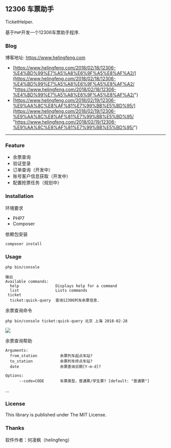 ## 12306 车票助手

TicketHelper.

基于`PHP`开发一个12306车票助手程序.


### Blog

博客地址: https://www.helingfeng.com

- [https://www.helingfeng.com/2018/02/18/12306-%E4%BD%99%E7%A5%A8%E6%9F%A5%E8%AF%A2/](https://www.helingfeng.com/2018/02/18/12306-%E4%BD%99%E7%A5%A8%E6%9F%A5%E8%AF%A2/ "https://www.helingfeng.com/2018/02/18/12306-%E4%BD%99%E7%A5%A8%E6%9F%A5%E8%AF%A2/")
- [https://www.helingfeng.com/2018/02/19/12306-%E9%AA%8C%E8%AF%81%E7%99%BB%E5%BD%95/](https://www.helingfeng.com/2018/02/19/12306-%E9%AA%8C%E8%AF%81%E7%99%BB%E5%BD%95/ "https://www.helingfeng.com/2018/02/19/12306-%E9%AA%8C%E8%AF%81%E7%99%BB%E5%BD%95/")

---


### Feature

- 余票查询 
- 验证登录
- 订单查询（开发中）
- 账号客户信息获取（开发中）
- 配置抢票任务（规划中）

### Installation

环境要求

- PHP7
- Composer

依赖包安装

```shell
composer install
```

### Usage

```shell
php bin/console

输出
Available commands:
  help                Displays help for a command
  list                Lists commands
 ticket
  ticket:quick-query  查询12306列车余票信息.
```

余票查询命令

```shell
php bin/console ticket:quick-query 北京 上海 2018-02-28
```
![](https://www.helingfeng.com/wp-content/uploads/2018/03/Selection_042.png)

余票查询帮助

```shell
Arguments:
  from_station          余票列车起点车站?
  to_station            余票列车终点车站?
  date                  余票查询日期[Y-m-d]?

Options:
      --code=CODE       车票类型，普通票/学生票? [default: "普通票"]

```

...

### License

This library is published under The MIT License.

### Thanks

软件作者：何凌枫（helingfeng）

